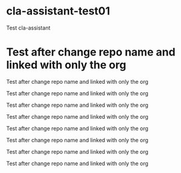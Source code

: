 # cla-assistant-test01
Test cla-assistant


# Test after change repo name and linked with only the org


Test after change repo name and linked with only the org


Test after change repo name and linked with only the org



Test after change repo name and linked with only the org



Test after change repo name and linked with only the org


Test after change repo name and linked with only the org


Test after change repo name and linked with only the org




Test after change repo name and linked with only the org





Test after change repo name and linked with only the org
